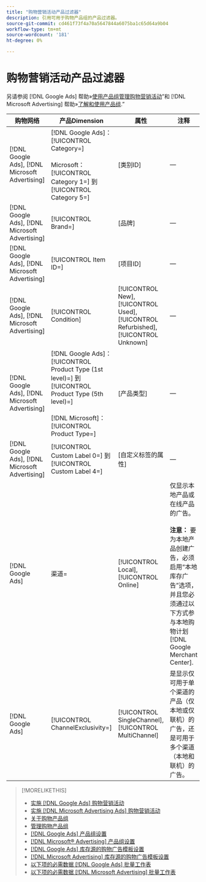 ```yaml
---
title: "购物营销活动产品过滤器"
description: 引用可用于购物产品组的产品过滤器。
source-git-commit: cd461f73f4a70a5647844a6075ba1c65d64a9b04
workflow-type: tm+mt
source-wordcount: '181'
ht-degree: 0%

---
```


# 购物营销活动产品过滤器

另请参阅 [!DNL Google Ads] 帮助»[使用产品组管理购物营销活动](https://support.google.com/google-ads/answer/6275317)”和 [!DNL Microsoft Advertising] 帮助»[了解和使用产品组](https://help.ads.microsoft.com/#apex/bae/en/56782).”

| 购物网络 | 产品Dimension | 属性 | 注释 |
|----|----|----|----|
| [!DNL Google Ads], [!DNL Microsoft Advertising] | [!DNL Google Ads]： [!UICONTROL Category=]<br><br>Microsoft： [!UICONTROL Category 1=] 到 [!UICONTROL Category 5=] | \[类别ID] | — |
| [!DNL Google Ads], [!DNL Microsoft Advertising] | [!UICONTROL Brand=] | \[品牌\] | — |
| [!DNL Google Ads], [!DNL Microsoft Advertising] | [!UICONTROL Item ID=] | \[项目ID\] | — |
| [!DNL Google Ads], [!DNL Microsoft Advertising] | [!UICONTROL Condition] | [!UICONTROL New], [!UICONTROL Used], [!UICONTROL Refurbished], [!UICONTROL Unknown] | — |
| [!DNL Google Ads], [!DNL Microsoft Advertising] | [!DNL Google Ads]： [!UICONTROL Product Type (1st level)=] 到 [!UICONTROL Product Type (5th level)=]<br><br>[!DNL Microsoft]： [!UICONTROL Product Type=] | \[产品类型\] | — |
| [!DNL Google Ads], [!DNL Microsoft Advertising] | [!UICONTROL Custom Label 0=] 到 [!UICONTROL Custom Label 4=] | \[自定义标签的属性\] | — |
| [!DNL Google Ads] | 渠道= | [!UICONTROL Local], [!UICONTROL Online] | 仅显示本地产品或在线产品的广告。<br><br><b>注意：</b> 要为本地产品创建广告，必须启用“本地库存广告”选项，并且您必须通过以下方式参与本地购物计划 [!DNL Google Merchant Center]. |
| [!DNL Google Ads] | [!UICONTROL ChannelExclusivity=] | [!UICONTROL SingleChannel], [!UICONTROL MultiChannel] | 是显示仅可用于单个渠道的产品（仅本地或仅联机）的广告，还是可用于多个渠道（本地和联机）的广告。 |

>[!MORELIKETHIS]
>
>* [实施 [!DNL Google Ads] 购物营销活动](/help/search-social-commerce/campaign-management/special-campaign-types/google-shopping-campaigns.md)
>* [实施 [!DNL Microsoft Advertising Ads] 购物营销活动](/help/search-social-commerce/campaign-management/special-campaign-types/microsoft-shopping-campaigns.md)
>* [关于购物产品组](product-group-about.md)
>* [管理购物产品组](product-group-manage.md)
>* [[!DNL Google Ads] 产品组设置](/help/search-social-commerce/campaign-management/campaigns/product-group-settings-google.md)
>* [[!DNL Microsoft® Advertising] 产品组设置](/help/search-social-commerce/campaign-management/campaigns/product-group-settings-microsoft.md)
>* [[!DNL Google Ads] 库存源的购物广告模板设置](/help/search-social-commerce/campaign-management/inventory-feeds/ad-templates/template-google-shopping.md)
>* [[!DNL Microsoft Advertising] 库存源的购物广告模板设置](/help/search-social-commerce/campaign-management/inventory-feeds/ad-templates/template-microsoft-shopping.md)
>* [以下项的必需数据 [!DNL Google Ads] 批量工作表](/help/search-social-commerce/campaign-management/bulksheets/bulksheet-data-formats/bulksheet-data-google.md)
>* [以下项的必需数据 [!DNL Microsoft Advertising] 批量工作表](/help/search-social-commerce/campaign-management/bulksheets/bulksheet-data-formats/bulksheet-data-microsoft.md)

